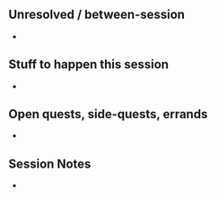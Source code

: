 ## Unresolved / between-session
- 
## Stuff to happen this session
- 
## Open quests, side-quests, errands
- 
## Session Notes
- 